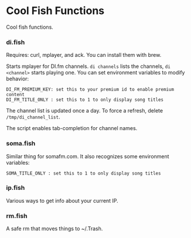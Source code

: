 # Cool Fish Functions

Cool fish functions.

### di.fish

Requires: curl, mplayer, and ack. You can install them with brew.

Starts mplayer for DI.fm channels. `di channels` lists the channels, `di <channel>` starts playing one. You
can set environment variables to modify behavior:

```
DI_FM_PREMIUM_KEY: set this to your premium id to enable premium content
DI_FM_TITLE_ONLY : set this to 1 to only display song titles
```

The channel list is updated once a day. To force a refresh, delete `/tmp/di_channel_list`.

The script enables tab-completion for channel names.

### soma.fish

Similar thing for somafm.com. It also recognizes some environment variables:

```
SOMA_TITLE_ONLY : set this to 1 to only display song titles
```

### ip.fish

Various ways to get info about your current IP.

### rm.fish

A safe rm that moves things to ~/.Trash.

